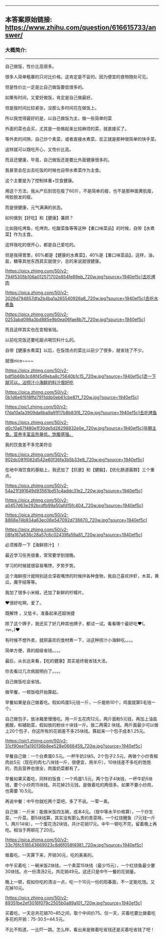 ----------------------------------------
## 本答案原始链接: https://www.zhihu.com/question/616615733/answer/
### 大概简介: 
----------------------------------------
自己做饭，性价比高很多。

很多人简单粗暴的只对比价格。这肯定是不妥的。因为便宜的食物随处可见。


但是性价比一定是比自己做饭要低很多的。




如果有时间，又爱好做饭，肯定是自己做最好。

但是我时间比较紧张，没那么多时间花在做饭上。

所以我觉得最好的是，以自己做饭为主，做一些简单的菜

外面的菜也会买，尤其是一些做起来比较麻烦的菜，就直接买了。

等外卖的间隙，自己炒个素菜，或者直接水煮菜，反正就是那种很简单的快手菜。

这样就可以既吃开心，又性价比高。

而且还健康，毕竟，自己做饭还是要比外面健康很多的。




我甚至会在出去吃饭的时候也自带水煮菜作为主食。

这个主要是为了控制体重+饮食健康。

用这个方法，我从产后到现在瘦了60斤，不是简单的瘦，也不是那种面黄肌瘦，垮脸脱发的瘦。

而是很健康，元气满满的状态。




如何做到【好吃】和【健康】兼顾？

比如我吃烤鱼，吃烤肉，吃酸菜鱼等等这种【重口味菜品】的时候，自带【水煮菜】作为主食。

这样我吃的很开心，都是自己爱吃的。

但是我得胃里，60%都是【健康的水煮菜】，40%是【重口味菜品】。这样，油，盐，糖等其他东西其实就很少，总的来说就很健康。

[https://picx.zhimg.com/50/v2-794f5305b106a012571702e854fe89eb_720w.jpg?source=1940ef5c]去吃烤肉




[https://pica.zhimg.com/50/v2-3026d794857dfa2b4ba1a265540926a8_720w.jpg?source=1940ef5c]去吃水煮鱼




[https://picx.zhimg.com/50/v2-0253abd098a3bd885e9b0ea06fae8b7f_720w.jpg?source=1940ef5c]

而且这样其实也在变相省钱。

以前吃完饭还要吃甜点喝饮料什么的。

自带【健康水煮菜】以后，在饭馆点的菜比以前少了很多，就省钱了不少。

就很nice~~~~




[https://picx.zhimg.com/50/v2-bdf5b66b3c68f45d9eba8c75640b1c15_720w.jpg?source=1940ef5c]烫一下就可以，沾捞汁小海鲜的料汁很好吃




[https://pica.zhimg.com/50/v2-0b1d6e6f618ffd7911ddb0eb61cbe87f_720w.jpg?source=1940ef5c]




[https://pic1.zhimg.com/50/v2-f7da10a1a3909da6ba9a91f17b8b83f6_720w.jpg?source=1940ef5c]去吃烤鱼




[https://picx.zhimg.com/50/v2-d0c10a67f480e1f30de5d26298832e0e_720w.jpg?source=1940ef5c]孕期主食。营养丰富且热量低，饱腹感强。

我的饮食差不多完美符合

[https://picx.zhimg.com/50/v2-902dc081f082d542e60f36fa3b5b33e9_720w.jpg?source=1940ef5c]

在地中海饮食的基础上，我还加了【抗衰】和【健脑】，【优化肠道菌群】三个重点。




[https://picx.zhimg.com/50/v2-54a21f391649d93561bd51c4addc31e2_720w.jpg?source=1940ef5c]




[https://picx.zhimg.com/50/v2-a0457d63e292bcdfb99a50afd15fc404_720w.jpg?source=1940ef5c]




[https://pica.zhimg.com/50/v2-8868e74b934a63ec08e547092d736670_720w.jpg?source=1940ef5c]




[https://picx.zhimg.com/50/v2-08fa167a836c28a57c6c02439fa59a81_720w.jpg?source=1940ef5c]

必须推荐一下【海鲜捞汁】！

最近学习任务很重，常常要学到很晚。

学习的时候就很容易嘴馋，歹势歹势。

这个海鲜捞汁就特别适合深夜嘴馋的时候拌各种食物，我自己喜欢拌虾，木耳，黄瓜，魔芋结等等。

我加了很多小米椒，还加了新鲜的柠檬片。

❤️很好吃啊，爱了。

既解馋 ，又低卡，准备起来还超快捷

除了这个牌子，我还买了好几种其他牌子，都试一试。看看哪个最好吃♥(｡￫v￩｡)♥

有时候不想外卖，就把喜欢的食材煮一下，沾这种捞汁小海鲜吃。。。。

简单方便，真的超级省钱。。。。





最后，从长远来看，【吃的健康】其实是终极省钱大法。




你去看过几次病就明白了。。。。

自己做饭吃会省钱。

做早餐，一顿饭咱开始算起。

早餐如果是自己做着吃。假如鸡蛋5元钱一斤，一斤能称10个，鸡蛋就算5毛钱一个。

自己做包子，放冰箱里慢慢吃。用一斤五花肉12元，两斤面粉5元钱，再加上油盐酱醋，和辅助菜，假如放的粉丝十块钱一斤。放二两需2 块钱。两斤面最少可以做上20个包子，你这所有的花销差不多25块钱。算起来一个包子成本1.25元。

[https://pic1.zhimg.com/50/v2-31cf90ee11a190136b8ee528e0666459_720w.jpg?source=1940ef5c]

早餐自己做：一个白煮蛋0.5元。一杯牛奶2块5。2个包子2.5元，再做个小炒青椒肉丝5元（现在的肉七八块钱一斤，很便宜，用半斤），10块钱差不多吃的饱饱的，而且营养也很全，肉蛋奶菜都有了。

早餐如果买着吃，同样的饭食：一个鸡蛋1.5元，两个包子4块钱，一杯牛奶5块钱，要个小炒肉15块钱。共花掉25元钱。是做着吃的两倍多。如果不要小炒肉，也需要 10.5元。

再说中餐：中午你就吃两个菜吧，多了不说。一荤一素。

自己做：一斤米：能做米饭四五碗，成本4元。（按中等水平价格算），一个炒生菜，一斤菜。那5块钱算，其实没有那么贵的青菜呀。一个红烧鲤鱼（7元钱一斤1，两斤14块），一个蛋花汤2块钱，共计花销17元。中午一顿吃不完，留着晚上再吃。相当于两顿花了20元。

[https://pica.zhimg.com/50/v2-33c76fc518543669023c8d6f058f4981_720w.jpg?source=1940ef5c]

做着吃，一天算下来，开销30元，吃的美美的。

中午买着吃：一碗米饭2块钱，一个素菜15块钱（最少15元），一个红烧鱼最少要30块钱。点一份清汤2元，共花销49元。这还只是中午一餐的花销量。

晚上一顿，假如你吃的清淡一点，吃一个10元一份的阳春面，不一定能吃饱。又花掉10元。

[https://picx.zhimg.com/50/v2-89351be2ef3016f079c2505b0a89a101_720w.jpg?source=1940ef5c]

买着吃，一天总共花销70~85之间，取个中间价75。仅一天，买着吃要比做着吃多花的开销：75-30.5=44.5元。

不比不知道，一比吓一跳。怎么样，看出来是做着吃省钱还是买着吃省钱了吧！

